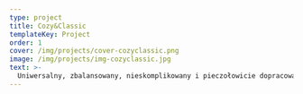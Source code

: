 ```yaml
---
type: project
title: Cozy&Classic
templateKey: Project
order: 1
cover: /img/projects/cover-cozyclassic.png
image: /img/projects/img-cozyclassic.jpg
text: >-
  Uniwersalny, zbalansowany, nieskomplikowany i pieczołowicie dopracowany. To scenariusz, w którym wykorzystaliśmy najbardziej klasyczne i uwielbiane połaczenia smakowe. Bezpretensjonalny, przyjemny, pyszny - po prostu cozy.
---
```

